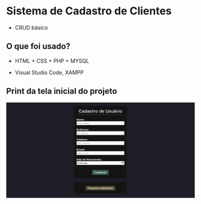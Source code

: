 # Sistema de Cadastro de Clientes

* CRUD básico

## O que foi usado?

- HTML + CSS + PHP + MYSQL

- Visual Studio Code, XAMPP



## Print da tela inicial do projeto

![crudpaginainicial](https://github.com/GabrielMachioni/CRUD/blob/master/printprojetoCRUD.png)

